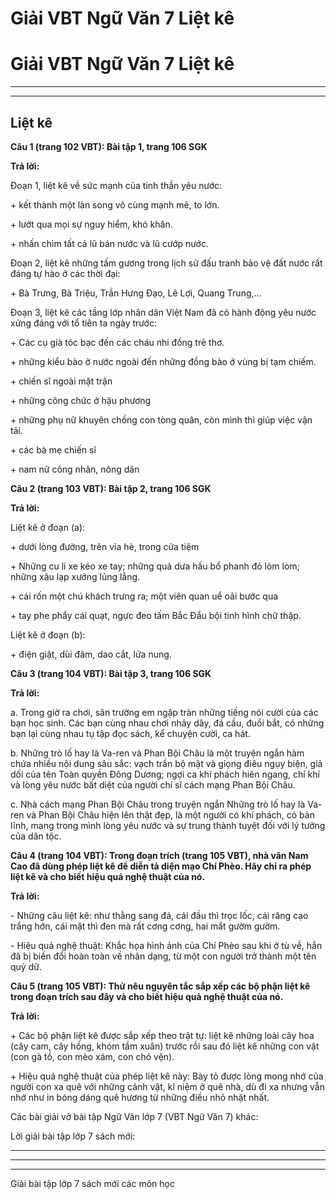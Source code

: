 # Giải VBT Ngữ Văn 7 Liệt kê

# Giải VBT Ngữ Văn 7 Liệt kê

* * *

* * *

## Liệt kê

**Câu 1 (trang 102 VBT): Bài tập 1, trang 106 SGK**

**Trả lời:**

Đoạn 1, liệt kê về sức mạnh của tinh thần yêu nước: 

\+ kết thành một làn song vô cùng mạnh mẽ, to lớn.

\+ lướt qua mọi sự nguy hiểm, khó khăn.

\+ nhấn chìm tất cả lũ bán nước và lũ cướp nước.

Đoạn 2, liệt kê những tấm gương trong lịch sử đấu tranh bảo vệ đất nước rất đáng tự hào ở các thời đại: 

\+ Bà Trưng, Bà Triệu, Trần Hưng Đạo, Lê Lợi, Quang Trung,…

Đoạn 3, liệt kê các tầng lớp nhân dân Việt Nam đã có hành động yêu nước xứng đáng với tổ tiên ta ngày trước: 

\+ Các cụ già tóc bạc đến các cháu nhi đồng trẻ thơ.

\+ những kiểu bào ở nước ngoài đến những đồng bào ở vùng bị tạm chiếm.

\+ chiến sĩ ngoài mặt trận

\+ những công chức ở hậu phương

\+ những phụ nữ khuyên chồng con tòng quân, còn mình thì giúp việc vận tải.

\+ các bà mẹ chiến sĩ

\+ nam nữ công nhân, nông dân

**Câu 2 (trang 103 VBT): Bài tập 2, trang 106 SGK**

**Trả lời:**

Liệt kê ở đoạn (a): 

\+ dưới lòng đường, trên vỉa hè, trong cửa tiệm

\+ Những cu li xe kéo xe tay; những quả dưa hấu bổ phanh đỏ lòm lòm; những xâu lạp xưởng lủng lẳng.

\+ cái rốn một chú khách trưng ra; một viên quan uể oải bước qua

\+ tay phe phẩy cái quạt, ngực đeo tấm Bắc Đẩu bội tinh hình chữ thập. 

Liệt kê ở đoạn (b):

\+ điện giật, dùi đâm, dao cắt, lửa nung. 

**Câu 3 (trang 104 VBT): Bài tập 3, trang 106 SGK**

**Trả lời:**

a. Trong giờ ra chơi, sân trường em ngập tràn những tiếng nói cười của các bạn học sinh. Các bạn cùng nhau chơi nhảy dây, đá cầu, đuổi bắt, có những bạn lại cùng nhau tụ tập đọc sách, kể chuyện cười, ca hát.

b. Những trò lố hay là Va-ren và Phan Bội Châu là một truyện ngắn hàm chứa nhiều nội dung sâu sắc: vạch trần bộ mặt và giọng điêu ngụy biện, giả dối của tên Toàn quyền Đông Dương; ngợi ca khí phách hiên ngang, chí khí và lòng yêu nước bất diệt của người chí sĩ cách mạng Phan Bội Châu. 

c. Nhà cách mạng Phan Bội Châu trong truyện ngắn Những trò lố hay là Va-ren và Phan Bội Châu hiện lên thật đẹp, là một người có khí phách, có bản lĩnh, mang trong mình lòng yêu nước và sự trung thành tuyệt đối với lý tưởng của dân tộc.

**Câu 4 (trang 104 VBT): Trong đoạn trích (trang 105 VBT), nhà văn Nam Cao đã dùng phép liệt kê để diễn tả diện mạo Chí Phèo. Hãy chỉ ra phép liệt kê và cho biết hiệu quả nghệ thuật của nó.**

**Trả lời:**

\- Những câu liệt kê: như thằng sang đá, cái đầu thì trọc lốc, cái răng cạo trắng hớn, cái mặt thì đen mà rất cơng cơng, hai mắt gườm gườm. 

\- Hiệu quả nghệ thuật: Khắc họa hình ảnh của Chí Phèo sau khi ở tù về, hắn đã bị biến đổi hoàn toàn về nhân dạng, từ một con người trở thành một tên quỷ dữ.

**Câu 5 (trang 105 VBT): Thử nêu nguyên tắc sắp xếp các bộ phận liệt kê trong đoạn trích sau đây và cho biết hiệu quả nghệ thuật của nó.**

**Trả lời:**

\+ Các bộ phận liệt kê được sắp xếp theo trật tự: liệt kê những loài cây hoa (cây cam, cây hồng, khóm tầm xuân) trước rồi sau đó liệt kê những con vật (con gà tồ, con mèo xám, con chó vện). 

\+ Hiệu quả nghệ thuật của phép liệt kê này: Bày tỏ được lòng mong nhớ của người con xa quê với những cảnh vật, kỉ niệm ở quê nhà, dù đi xa nhưng vẫn nhớ như in bóng dáng quê hương từ những điều nhỏ nhặt nhất. 

Các bài giải vở bài tập Ngữ Văn lớp 7 (VBT Ngữ Văn 7) khác:

Lời giải bài tập lớp 7 sách mới:

* * *

* * *

* * *

Giải bài tập lớp 7 sách mới các môn học
